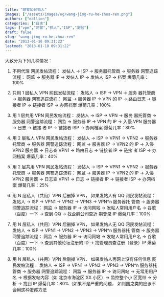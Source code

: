 ```yaml
---
title: "网警如何抓人"
images: ["/assets/images/og/wang-jing-ru-he-zhua-ren.png"]
authors: ["eallion"]
categories: ["日志"]
tags: ["vpn","网警","抓人","ISP","发贴"]
draft: false
slug: "wang-jing-ru-he-zhua-ren"
date: "2013-01-10 09:31:22"
lastmod: "2013-01-10 09:31:22"
---
```


大致分为下列几种情况：

1. 不用代理
网民发帖流程： 发帖人 → ISP → 服务器托管商 → 服务器
网警追踪流程： 网监 → 服务器 IP → 发帖人 IP → 发帖人 ISP → 档案
爆菊几率：100%

2. 只用 1 层私人 VPN
网民发帖流程： 发帖人 → ISP → VPN → 服务 器托管商 → 服务器
网警追踪流程： 网监 → 服务器 IP → VPN 的 IP → 路由日志 → 链接者 IP → 链接者 ISP → 办网档案
爆菊几率：100%

3. 用 1 层共用 VPN
网民发帖流程： 发帖人 → ISP → VPN → 服务 器托管商 → 服务器
网警追踪流程： 网监 → 服务器 IP → VPN 的 IP → 入侵 VPN 服务器 → 日志 → 链接 者 IP → 链接者 ISP → 办网档案
爆菊几率：80%

4. 用 2 层私人 VPN
网民发帖流程： 发帖人 → ISP → VPN1 → VPN2 → 服务器托管商 → 服务器
网警追踪流程： 网监 → 服务器 IP → VPN2 的 IP → 入侵 VPN2 服务器 → 日志查 VPN1 → 路由日志 → 链接者 IP → 链接 者 ISP → 办网档案
爆菊几率：40%

5. 用 2 层共用 VPN
网民发帖流程： 发帖人 → ISP → VPN1 → VPN2 → 服务器托管商 → 服务器
网警追踪流程： 网监 → 服务器 IP → VPN2 的 IP → 入侵 VPN2 服务器 → 日志查 VPN1 → 日志 → 链接者 IP → 链接者 ISP → 办网档案
爆菊几率：25%

6. 用 N 层私人（共用）VPN 后删掉 VPN， 如果发帖人有 QQ
网民发帖流程： 发帖人 → ISP → VPN1 → VPN2 → VPN3 → VPN*n 服务器托 管商 → 服务器
网警追踪流程： 网监 → 服务器 IP → 访问网站 → 发帖人常用用户名 → 谷歌（百度）一下 → 查到 QQ → 找企鹅公司查近 期登录 IP
爆菊几率：100%

7. 用 N 层私人（共用）VPN 后删掉 VPN， 如果发帖人无 QQ
网民发帖流程： 发帖人 → ISP → VPN1 → VPN2 → VPN3 → VPN*n 服务器托 管商 → 服务器
网警追踪流程： 网监 → 服务器 IP → 访问网站 → 发帖人常用用户名 → 谷歌（百度）一下 → 查到其他论坛注册的 ID → 找管理员查注册（登录）IP
爆菊几率：100%

8. 用 N 层私人（共用）VPN 后删掉 VPN， 如果发帖人再网上没有任何信息
网民发帖流程： 发帖人 → ISP → VPN1 → VPN2 → VPN3 → VPN*n 服务器托 管商 → 服务器
网警追踪流程： 网监 → 服务器 IP → 访问网站 → 无常用用户名 → 根据发帖内容（如 北京市海淀区 XX 小区）→ 监控整个小 区宽带 → 分析 → 找到 IP
爆菊几率：80%（如果不是严重的问题， 如判国之类的应该不会用这种蛋疼方法
